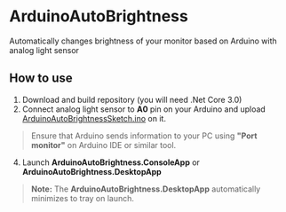 # ArduinoAutoBrightness
Automatically changes brightness of your monitor based on Arduino with analog light sensor

## How to use

1) Download and build repository (you will need .Net Core 3.0)
2) Connect analog light sensor to **A0** pin on your Arduino and upload [ArduinoAutoBrightnessSketch.ino](ArduinoAutoBrightnessSketch.ino "ArduinoAutoBrightnessSketch.ino") on it.
> Ensure that Arduino sends information to your PC using **"Port monitor"** on Arduino IDE or similar tool.
4) Launch **ArduinoAutoBrightness.ConsoleApp** or **ArduinoAutoBrightness.DesktopApp**
> **Note:** The **ArduinoAutoBrightness.DesktopApp** automatically minimizes to tray on launch.

